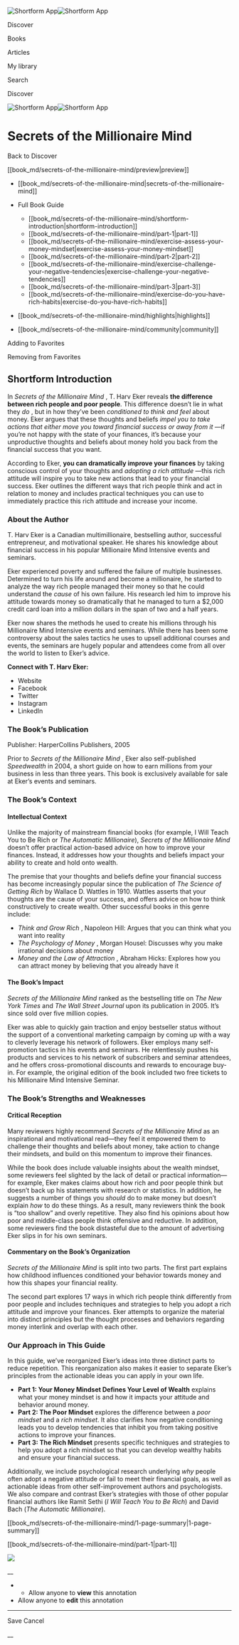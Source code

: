 ![Shortform App](/img/logo.36a2399e.svg)![Shortform App](/img/logo-dark.70c1b072.svg)

Discover

Books

Articles

My library

Search

Discover

![Shortform App](/img/logo.36a2399e.svg)![Shortform App](/img/logo-dark.70c1b072.svg)

# Secrets of the Millionaire Mind

Back to Discover

[[book_md/secrets-of-the-millionaire-mind/preview|preview]]

  * [[book_md/secrets-of-the-millionaire-mind|secrets-of-the-millionaire-mind]]
  * Full Book Guide

    * [[book_md/secrets-of-the-millionaire-mind/shortform-introduction|shortform-introduction]]
    * [[book_md/secrets-of-the-millionaire-mind/part-1|part-1]]
    * [[book_md/secrets-of-the-millionaire-mind/exercise-assess-your-money-mindset|exercise-assess-your-money-mindset]]
    * [[book_md/secrets-of-the-millionaire-mind/part-2|part-2]]
    * [[book_md/secrets-of-the-millionaire-mind/exercise-challenge-your-negative-tendencies|exercise-challenge-your-negative-tendencies]]
    * [[book_md/secrets-of-the-millionaire-mind/part-3|part-3]]
    * [[book_md/secrets-of-the-millionaire-mind/exercise-do-you-have-rich-habits|exercise-do-you-have-rich-habits]]
  * [[book_md/secrets-of-the-millionaire-mind/highlights|highlights]]
  * [[book_md/secrets-of-the-millionaire-mind/community|community]]



Adding to Favorites 

Removing from Favorites 

## Shortform Introduction

In _Secrets of the Millionaire Mind_ , T. Harv Eker reveals **the difference between rich people and poor people**. This difference doesn’t lie in what they _do_ , but in how they’ve been _conditioned to think and feel_ about money. Eker argues that these thoughts and beliefs _impel you to take actions that either move you toward financial success or away from it_ —if you’re not happy with the state of your finances, it’s because your unproductive thoughts and beliefs about money hold you back from the financial success that you want.

According to Eker, **you can dramatically improve your finances** by taking conscious control of your thoughts and _adopting a rich attitude_ —this rich attitude will inspire you to take new actions that lead to your financial success. Eker outlines the different ways that rich people think and act in relation to money and includes practical techniques you can use to immediately practice this rich attitude and increase your income.

### About the Author

T. Harv Eker is a Canadian multimillionaire, bestselling author, successful entrepreneur, and motivational speaker. He shares his knowledge about financial success in his popular Millionaire Mind Intensive events and seminars.

Eker experienced poverty and suffered the failure of multiple businesses. Determined to turn his life around and become a millionaire, he started to analyze the way rich people managed their money so that he could understand the _cause_ of his own failure. His research led him to improve his attitude towards money so dramatically that he managed to turn a $2,000 credit card loan into a million dollars in the span of two and a half years.

Eker now shares the methods he used to create his millions through his Millionaire Mind Intensive events and seminars. While there has been some controversy about the sales tactics he uses to upsell additional courses and events, the seminars are hugely popular and attendees come from all over the world to listen to Eker’s advice.

**Connect with T. Harv Eker:**

  * Website
  * Facebook
  * Twitter
  * Instagram
  * LinkedIn



### The Book’s Publication

Publisher: HarperCollins Publishers, 2005

Prior to _Secrets of the Millionaire Mind_ , Eker also self-published _Speedwealth_ in 2004, a short guide on how to earn millions from your business in less than three years. This book is exclusively available for sale at Eker’s events and seminars.

### The Book’s Context

#### Intellectual Context

Unlike the majority of mainstream financial books (for example, I Will Teach You to Be Rich or _The Automatic Millionaire_), _Secrets of the Millionaire Mind_ doesn’t offer practical action-based advice on how to improve your finances. Instead, it addresses how your thoughts and beliefs impact your ability to create and hold onto wealth.

The premise that your thoughts and beliefs define your financial success has become increasingly popular since the publication of _The Science of Getting Rich_ by Wallace D. Wattles in 1910. Wattles asserts that your thoughts are the cause of your success, and offers advice on how to think constructively to create wealth. Other successful books in this genre include:

  * _Think and Grow Rich_ , Napoleon Hill: Argues that you can think what you want into reality 
  * _The Psychology of Money_ , Morgan Housel: Discusses why you make irrational decisions about money
  * _Money and the Law of Attraction_ , Abraham Hicks: Explores how you can attract money by believing that you already have it



#### The Book’s Impact

_Secrets of the Millionaire Mind_ ranked as the bestselling title on _The New York Times_ and _The Wall Street Journal_ upon its publication in 2005. It’s since sold over five million copies.

Eker was able to quickly gain traction and enjoy bestseller status without the support of a conventional marketing campaign by coming up with a way to cleverly leverage his network of followers. Eker employs many self-promotion tactics in his events and seminars. He relentlessly pushes his products and services to his network of subscribers and seminar attendees, and he offers cross-promotional discounts and rewards to encourage buy-in. For example, the original edition of the book included two free tickets to his Millionaire Mind Intensive Seminar.

### The Book’s Strengths and Weaknesses

#### Critical Reception

Many reviewers highly recommend _Secrets of the Millionaire Mind_ as an inspirational and motivational read—they feel it empowered them to challenge their thoughts and beliefs about money, take action to change their mindsets, and build on this momentum to improve their finances.

While the book does include valuable insights about the wealth mindset, some reviewers feel slighted by the lack of detail or practical information—for example, Eker makes claims about how rich and poor people think but doesn’t back up his statements with research or statistics. In addition, he suggests a number of things you _should_ do to make money but doesn’t explain _how_ to do these things. As a result, many reviewers think the book is “too shallow” and overly repetitive. They also find his opinions about how poor and middle-class people think offensive and reductive. In addition, some reviewers find the book distasteful due to the amount of advertising Eker slips in for his own seminars.

#### Commentary on the Book’s Organization

_Secrets of the Millionaire Mind_ is split into two parts. The first part explains how childhood influences conditioned your behavior towards money and how this shapes your financial reality.

The second part explores 17 ways in which rich people think differently from poor people and includes techniques and strategies to help you adopt a rich attitude and improve your finances. Eker attempts to organize the material into distinct principles but the thought processes and behaviors regarding money interlink and overlap with each other.

### Our Approach in This Guide

In this guide, we’ve reorganized Eker’s ideas into three distinct parts to reduce repetition. This reorganization also makes it easier to separate Eker’s principles from the actionable ideas you can apply in your own life.

  * **Part 1: Your Money Mindset Defines Your Level of Wealth** explains what your money mindset is and how it impacts your attitude and behavior around money. 
  * **Part 2: The Poor Mindset** explores the difference between a _poor mindset_ and a _rich mindset_. It also clarifies how negative conditioning leads you to develop tendencies that inhibit you from taking positive actions to improve your finances. 
  * **Part 3: The Rich Mindset** presents specific techniques and strategies to help you adopt a rich mindset so that you can develop wealthy habits and ensure your financial success.



Additionally, we include psychological research underlying _why_ people often adopt a negative attitude or fail to meet their financial goals, as well as actionable ideas from other self-improvement authors and psychologists. We also compare and contrast Eker’s strategies with those of other popular financial authors like Ramit Sethi (_I Will Teach You to Be Rich_) and David Bach (_The Automatic Millionaire_).

[[book_md/secrets-of-the-millionaire-mind/1-page-summary|1-page-summary]]

[[book_md/secrets-of-the-millionaire-mind/part-1|part-1]]

![](https://bat.bing.com/action/0?ti=56018282&Ver=2&mid=d196261a-43f7-440f-945c-1a317ddd13d4&sid=f30c5e70639211ee87d33f0876d93783&vid=f30c9700639211eeb3a75d830392c94f&vids=0&msclkid=N&pi=0&lg=en-US&sw=800&sh=600&sc=24&nwd=1&tl=Shortform%20%7C%20Book&p=https%3A%2F%2Fwww.shortform.com%2Fapp%2Fbook%2Fsecrets-of-the-millionaire-mind%2Fshortform-introduction&r=&lt=397&evt=pageLoad&sv=1&rn=351691)

__

  *   * Allow anyone to **view** this annotation
  * Allow anyone to **edit** this annotation



* * *

Save Cancel

__




